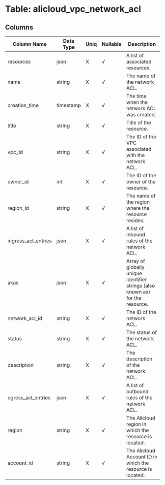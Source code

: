 # Table: alicloud_vpc_network_acl

## Columns 

|  Column Name   |  Data Type  | Uniq | Nullable | Description | 
|  ----  | ----  | ----  | ----  | ---- | 
| resources | json | X | √ | A list of associated resources. | 
| name | string | X | √ | The name of the network ACL. | 
| creation_time | timestamp | X | √ | The time when the network ACL was created. | 
| title | string | X | √ | Title of the resource. | 
| vpc_id | string | X | √ | The ID of the VPC associated with the network ACL. | 
| owner_id | int | X | √ | The ID of the owner of the resource. | 
| region_id | string | X | √ | The name of the region where the resource resides. | 
| ingress_acl_entries | json | X | √ | A list of inbound rules of the network ACL. | 
| akas | json | X | √ | Array of globally unique identifier strings (also known as) for the resource. | 
| network_acl_id | string | X | √ | The ID of the network ACL. | 
| status | string | X | √ | The status of the network ACL. | 
| description | string | X | √ | The description of the network ACL. | 
| egress_acl_entries | json | X | √ | A list of outbound rules of the network ACL. | 
| region | string | X | √ | The Alicloud region in which the resource is located. | 
| account_id | string | X | √ | The Alicloud Account ID in which the resource is located. | 


